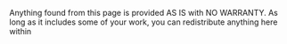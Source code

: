 Anything found from this page is provided AS IS with NO WARRANTY. 
As long as it includes some of your work, you can redistribute anything here within